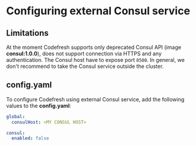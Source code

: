 # Configuring external Consul service

## Limitations

At the moment Codefresh supports only deprecated Consul API (image __consul:1.0.0__), does not support connection via HTTPS and any authentication.
The Consul host have to expose port `8500`.
In general, we don't recommend to take the Consul service outside the cluster.

## config.yaml

To configure Codefresh using external Consul service, add the following values to the __config.yaml__:

```yaml
global:
  consulHost: <MY CONSUL HOST>

consul:
  enabled: false
```

